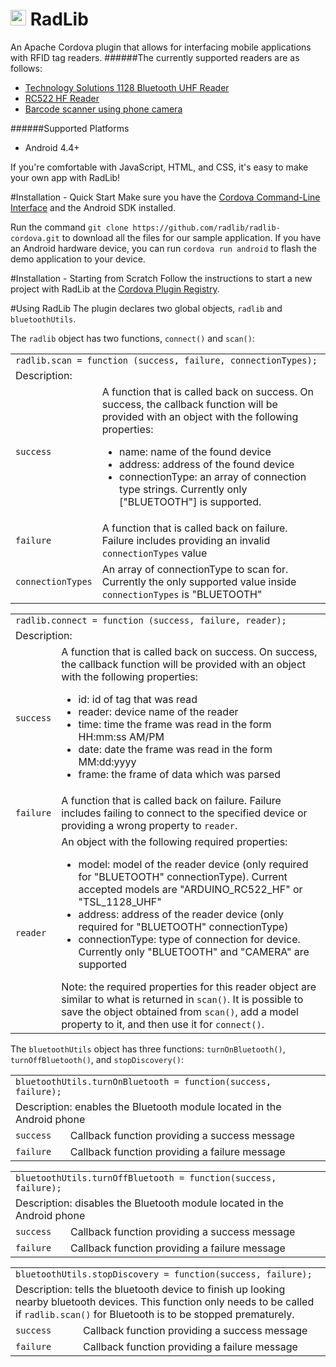 <img src="https://raw.githubusercontent.com/radlib/radlib-cordova/master/radlibDemoApp/www/img/logo.png" height="25"></img> RadLib
=======================================================
An Apache Cordova plugin that allows for interfacing mobile applications with RFID tag readers.
######The currently supported readers are as follows:
- [Technology Solutions 1128 Bluetooth UHF Reader](http://www.tsl.uk.com/products/1128-bluetooth-handheld-uhf-rfid-reader/)
- [RC522 HF Reader](http://playground.arduino.cc/Learning/MFRC522)
- [Barcode scanner using phone camera](https://github.com/wildabeast/BarcodeScanner)

######Supported Platforms
- Android 4.4+

If you're comfortable with JavaScript, HTML, and CSS, it's easy to make your own app with RadLib!

#Installation - Quick Start
Make sure you have the [Cordova Command-Line Interface](http://www.google.com/url?q=http%3A%2F%2Fcordova.apache.org%2Fdocs%2Fen%2F3.6.0%2F%2Fguide_cli_index.md.html%23The%2520Command-Line%2520Interface&sa=D&sntz=1&usg=AFQjCNGC6EfuvxtBLI_TRexDGn15S0xdsA) and the Android SDK installed.

Run the command `git clone https://github.com/radlib/radlib-cordova.git` to download all the files for our sample application. 
If you have an Android hardware device, you can run `cordova run android` to flash the demo application to your device.

#Installation - Starting from Scratch
Follow the instructions to start a new project with RadLib at the [Cordova Plugin Registry](http://plugins.cordova.io/#/package/com.radlib.cordova.rfidreader).

#Using RadLib
The plugin declares two global objects, `radlib` and `bluetoothUtils`.

The `radlib` object has two functions,  `connect()` and `scan()`:

<table>
  <tr>
    <td colspan="2"><code>radlib.scan = function (success, failure, connectionTypes);</code></td>
  </tr>
  <tr>
    <td colspan="2">Description:</td>
  </tr>
  <tr>
    <td><code>success</code></td>
    <td>
      A function that is called back on success. On success, the callback function will be provided with an object with the following properties:
      <ul>
        <li>name: name of the found device</li>
        <li>address: address of the found device</li>
        <li>connectionType: an array of connection type strings. Currently only ["BLUETOOTH"] is supported.</li>
      <ul>
    </td>
  </tr>
  <tr>
    <td><code>failure</code></td>
    <td>
      A function that is called back on failure. Failure includes providing an invalid <code>connectionTypes</code> value
    </td>
  </tr>
  <tr>
    <td><code>connectionTypes</code></td>
    <td>
     An array of connectionType to scan for. Currently the only supported value inside <code>connectionTypes</code> is "BLUETOOTH"
    </td>
  </tr>
</table>

<table>
  <tr>
    <td colspan="2"><code>radlib.connect = function (success, failure, reader);</code></td>
  </tr>
  <tr>
    <td colspan="2">Description:</td>
  </tr>
  <tr>
    <td><code>success</code></td>
    <td>
      A function that is called back on success. On success, the callback function will be provided with an object with the following properties:
      <ul>
        <li>id: id of tag that was read</li>
        <li>reader: device name of the reader</li>
        <li>time: time the frame was read in the form HH:mm:ss AM/PM</li>
        <li>date: date the frame was read in the form MM:dd:yyyy</li>
        <li>frame: the frame of data which was parsed</li>
      <ul>
    </td>
  </tr>
  <tr>
    <td><code>failure</code></td>
    <td>
      A function that is called back on failure. Failure includes failing to connect to the specified device or providing a wrong property to <code>reader</code>.
    </td>
  </tr>
  <tr>
    <td><code>reader</code></td>
    <td>
      An object with the following required properties:
      <ul>
        <li>model: model of the reader device (only required for "BLUETOOTH" connectionType). Current accepted models are "ARDUINO_RC522_HF" or "TSL_1128_UHF"</li>
        <li>address: address of the reader device (only required for "BLUETOOTH" connectionType)</li>
        <li>connectionType: type of connection for device. Currently only "BLUETOOTH" and "CAMERA" are supported</li>
      </ul>
      Note: the required properties for this reader object are similar to what is returned in <code>scan()</code>. It is possible to save the object obtained from <code>scan()</code>, add a model property to it, and then use it for <code>connect()</code>.
    </td>
  </tr>
</table>

The `bluetoothUtils` object has three functions: `turnOnBluetooth()`, `turnOffBluetooth()`, and `stopDiscovery()`:

<table>
  <tr>
    <td colspan="2"><code>bluetoothUtils.turnOnBluetooth = function(success, failure);</code></td>
  </tr>
  <tr>
    <td colspan="2">Description: enables the Bluetooth module located in the Android phone</td>
  </tr>
  <tr>
    <td><code>success</code></td>
    <td>
      Callback function providing a success message
    </td>
  </tr>
  <tr>
    <td><code>failure</code></td>
    <td>
      Callback function providing a failure message
    </td>
  </tr>
</table>

<table>
  <tr>
    <td colspan="2"><code>bluetoothUtils.turnOffBluetooth = function(success, failure);</code></td>
  </tr>
  <tr>
    <td colspan="2">Description: disables the Bluetooth module located in the Android phone</td>
  </tr>
  <tr>
    <td><code>success</code></td>
    <td>
      Callback function providing a success message
    </td>
  </tr>
  <tr>
    <td><code>failure</code></td>
    <td>
      Callback function providing a failure message
    </td>
  </tr>
</table>

<table>
  <tr>
    <td colspan="2"><code>bluetoothUtils.stopDiscovery = function(success, failure);</code></td>
  </tr>
  <tr>
    <td colspan="2">Description: tells the bluetooth device to finish up looking nearby bluetooth devices. This function only needs to be called if <code>radlib.scan()</code> for Bluetooth is to be stopped prematurely.
</td>
  </tr>
  <tr>
    <td><code>success</code></td>
    <td>
      Callback function providing a success message
    </td>
  </tr>
  <tr>
    <td><code>failure</code></td>
    <td>
      Callback function providing a failure message
    </td>
  </tr>
</table>
